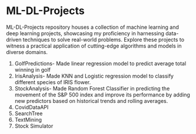 # ML-DL-Projects
ML-DL-Projects repository houses a collection of machine learning and deep learning projects, showcasing my proficiency in harnessing data-driven techniques to solve real-world problems. Explore these projects to witness a practical application of cutting-edge algorithms and models in diverse domains.

1) GolfPredictions- Made linear regression model to predict average total winning in golf
2) IrisAnalysis- Made KNN and Logistic regression model to classify different species of IRIS flower.
3) StockAnalysis- Made Random Forest Classifier in predicting the movement of the S&P 500 index and improve its performance by adding new predictors based on historical trends and rolling averages.
4) CovidDataAPI
5) SearchTree
6) TextMining
7) Stock Simulator
